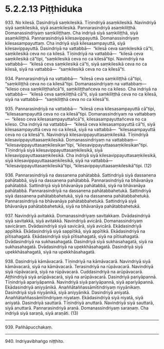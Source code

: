# 5.2.2.13 Piṭṭhiduka

933\. No kilesā. Dasindriyā saṃkilesikā. Tīṇindriyā asaṃkilesikā. Navindriyā siyā saṃkilesikā, siyā asaṃkilesikā. Pannarasindriyā asaṃkiliṭṭhā. Domanassindriyaṃ saṃkiliṭṭhaṃ. Cha indriyā siyā saṃkiliṭṭhā, siyā asaṃkiliṭṭhā. Pannarasindriyā kilesavippayuttā. Domanassindriyaṃ kilesasampayuttaṃ. Cha indriyā siyā kilesasampayuttā, siyā kilesavippayuttā. Dasindriyā na vattabbā—  “kilesā ceva saṃkilesikā cā”ti, saṃkilesikā ceva no ca kilesā. Tīṇindriyā na vattabbā—  “kilesā ceva saṃkilesikā cā”tipi, “saṃkilesikā ceva no ca kilesā”tipi. Navindriyā na vattabbā—  “kilesā ceva saṃkilesikā cā”ti, siyā saṃkilesikā ceva no ca kilesā, siyā na vattabbā—  “saṃkilesikā ceva no ca kilesā”ti.

934\. Pannarasindriyā na vattabbā—  “kilesā ceva saṃkiliṭṭhā cā”tipi, “saṃkiliṭṭhā ceva no ca kilesā”tipi. Domanassindriyaṃ na vattabbaṃ—  “kileso ceva saṃkiliṭṭhañcā”ti, saṃkiliṭṭhañceva no ca kileso. Cha indriyā na vattabbā—  “kilesā ceva saṃkiliṭṭhā cā”ti, siyā saṃkiliṭṭhā ceva no ca kilesā, siyā na vattabbā—  “saṃkiliṭṭhā ceva no ca kilesā”ti.

935\. Pannarasindriyā na vattabbā—  “kilesā ceva kilesasampayuttā cā”tipi, “kilesasampayuttā ceva no ca kilesā”tipi. Domanassindriyaṃ na vattabbaṃ—  “kileso ceva kilesasampayuttañcā”ti, kilesasampayuttañceva no ca kileso. Cha indriyā na vattabbā—  “kilesā ceva kilesasampayuttā cā”ti, siyā kilesasampayuttā ceva no ca kilesā, siyā na vattabbā—  “kilesasampayuttā ceva no ca kilesā”ti. Navindriyā kilesavippayuttasaṃkilesikā. Tīṇindriyā kilesavippayuttaasaṃkilesikā. Domanassindriyaṃ na vattabbaṃ—  “kilesavippayuttasaṃkilesikan”tipi, “kilesavippayuttaasaṃkilesikan”tipi. Tīṇindriyā siyā kilesavippayuttasaṃkilesikā, siyā kilesavippayuttaasaṃkilesikā. Cha indriyā siyā kilesavippayuttasaṃkilesikā, siyā kilesavippayuttaasaṃkilesikā, siyā na vattabbā—  “kilesavippayuttasaṃkilesikā”tipi, “kilesavippayuttaasaṃkilesikā”tipi. (12)

936\. Pannarasindriyā na dassanena pahātabbā. Sattindriyā siyā dassanena pahātabbā, siyā na dassanena pahātabbā. Pannarasindriyā na bhāvanāya pahātabbā. Sattindriyā siyā bhāvanāya pahātabbā, siyā na bhāvanāya pahātabbā. Pannarasindriyā na dassanena pahātabbahetukā. Sattindriyā siyā dassanena pahātabbahetukā, siyā na dassanena pahātabbahetukā. Pannarasindriyā na bhāvanāya pahātabbahetukā. Sattindriyā siyā bhāvanāya pahātabbahetukā, siyā na bhāvanāya pahātabbahetukā.

937\. Navindriyā avitakkā. Domanassindriyaṃ savitakkaṃ. Dvādasindriyā siyā savitakkā, siyā avitakkā. Navindriyā avicārā. Domanassindriyaṃ savicāraṃ. Dvādasindriyā siyā savicārā, siyā avicārā. Ekādasindriyā appītikā. Ekādasindriyā siyā sappītikā, siyā appītikā. Ekādasindriyā na pītisahagatā. Ekādasindriyā siyā pītisahagatā, siyā na pītisahagatā. Dvādasindriyā na sukhasahagatā. Dasindriyā siyā sukhasahagatā, siyā na sukhasahagatā. Dvādasindriyā na upekkhāsahagatā. Dasindriyā siyā upekkhāsahagatā, siyā na upekkhāsahagatā.

938\. Dasindriyā kāmāvacarā. Tīṇindriyā na kāmāvacarā. Navindriyā siyā kāmāvacarā, siyā na kāmāvacarā. Terasindriyā na rūpāvacarā. Navindriyā siyā rūpāvacarā, siyā na rūpāvacarā. Cuddasindriyā na arūpāvacarā. Aṭṭhindriyā siyā arūpāvacarā, siyā na arūpāvacarā. Dasindriyā pariyāpannā. Tīṇindriyā apariyāpannā. Navindriyā siyā pariyāpannā, siyā apariyāpannā. Ekādasindriyā aniyyānikā. Anaññātaññassāmītindriyaṃ niyyānikaṃ. Dasindriyā siyā niyyānikā, siyā aniyyānikā. Dasindriyā aniyatā. Anaññātaññassāmītindriyaṃ niyataṃ. Ekādasindriyā siyā niyatā, siyā aniyatā. Dasindriyā sauttarā. Tīṇindriyā anuttarā. Navindriyā siyā sauttarā, siyā anuttarā. Pannarasindriyā araṇā. Domanassindriyaṃ saraṇaṃ. Cha indriyā siyā saraṇā, siyā araṇāti. (13)

---

939\. Pañhāpucchakaṃ.

---

940\. Indriyavibhaṅgo niṭṭhito.
